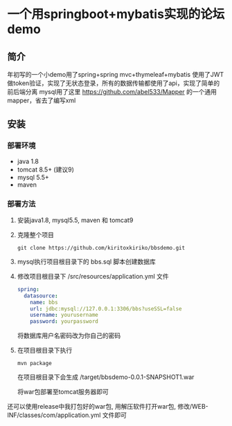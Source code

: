 



# 一个用springboot+mybatis实现的论坛demo

## 简介

年初写的一个小demo用了spring+spring mvc+thymeleaf+mybatis 
使用了JWT做token验证，实现了无状态登录，所有的数据传输都使用了api，实现了简单的前后端分离
mysql用了这里 https://github.com/abel533/Mapper 的一个通用mapper，省去了编写xml

## 安装

### 部署环境

- java 1.8
- tomcat 8.5+ (建议9)
- mysql 5.5+
- maven

### 部署方法

1. 安装java1.8, mysql5.5, maven 和 tomcat9

2. 克隆整个项目

   ```shell
   git clone https://github.com/kiritoxkiriko/bbsdemo.git
   ```

3. mysql执行项目根目录下的 bbs.sql 脚本创建数据库

4. 修改项目根目录下 /src/resources/application.yml 文件

   ```yaml
   spring:
     datasource:
       name: bbs
       url: jdbc:mysql://127.0.0.1:3306/bbs?useSSL=false
       username: yourusername
       password: yourpassword
   
   ```

   将数据库用户名密码改为你自己的密码

5. 在项目根目录下执行 

   ```shell
   mvn package
   ```

   在项目根目录下会生成 /target/bbsdemo-0.0.1-SNAPSHOT1.war

   将war包部署至tomcat服务器即可

还可以使用release中我打包好的war包, 用解压软件打开war包, 修改/WEB-INF/classes/com/application.yml 文件即可

